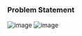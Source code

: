 ### Problem Statement

![image](https://user-images.githubusercontent.com/36649115/39087818-6cca9896-455b-11e8-9722-878a8a545573.png)
![image](https://user-images.githubusercontent.com/36649115/39087825-88ae3b4e-455b-11e8-9d76-1591e005ade2.png)
